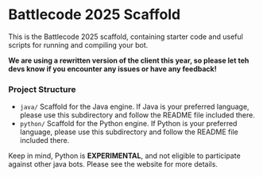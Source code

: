 # Battlecode 2025 Scaffold

This is the Battlecode 2025 scaffold, containing starter code and useful scripts for running and compiling your bot.

**We are using a rewritten version of the client this year, so please let teh devs know 
if you encounter any issues or have any feedback!**

### Project Structure

- `java/`
   Scaffold for the Java engine. If Java is your preferred language, please use this 
   subdirectory and follow the README file included there.
- `python/`
   Scaffold for the Python engine. If Python is your preferred language, please use this subdirectory and follow the README file included there.

Keep in mind, Python is **EXPERIMENTAL**, and not eligible to participate against other java bots. Please see the website for more details.
